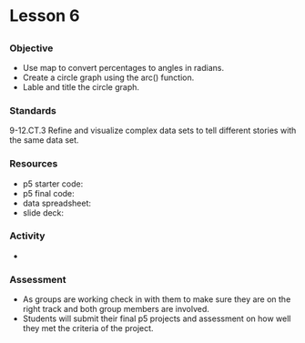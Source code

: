 # Lesson 6
## 

### Objective
- Use map to convert percentages to angles in radians.
- Create a circle graph using the arc() function.
- Lable and title the circle graph. 

### Standards
9-12.CT.3 Refine and visualize complex data sets to tell different stories with the same data set.
### Resources
- p5 starter code: 
- p5 final code: 
- data spreadsheet: 
- slide deck: 
### Activity
- 
### Assessment
- As groups are working check in with them to make sure they are on the right track and both group members are involved.  
- Students will submit their final p5 projects and assessment on how well they met the criteria of the project. 